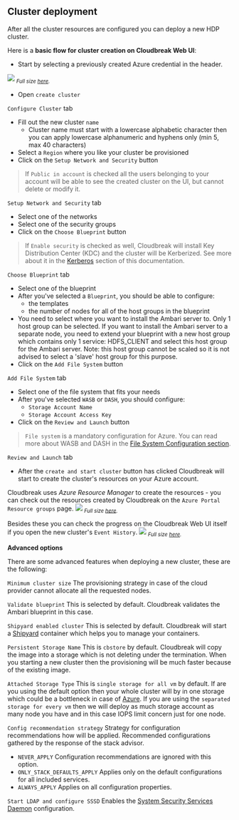 ## Cluster deployment

After all the cluster resources are configured you can deploy a new HDP cluster.

Here is a **basic flow for cluster creation on Cloudbreak Web UI**:

 - Start by selecting a previously created Azure credential in the header.

![](/images/ui-credentials_v2.png)
<sub>*Full size [here](/images/ui-credentials_v2.png).*</sub>

 - Open `create cluster`

`Configure Cluster` tab

 - Fill out the new cluster `name`
    - Cluster name must start with a lowercase alphabetic character then you can apply lowercase alphanumeric and
   hyphens only (min 5, max 40 characters)
 - Select a `Region` where you like your cluster be provisioned
 - Click on the `Setup Network and Security` button
>If `Public in account` is checked all the users belonging to your account will be able to see the created cluster on
 the UI, but cannot delete or modify it.

`Setup Network and Security` tab

 - Select one of the networks
 - Select one of the security groups
 - Click on the `Choose Blueprint` button
>If `Enable security` is checked as well, Cloudbreak will install Key Distribution Center (KDC) and the cluster will
be Kerberized. See more about it in the [Kerberos](kerberos.md) section of this documentation.

`Choose Blueprint` tab

 - Select one of the blueprint
 - After you've selected a `Blueprint`, you should be able to configure:
    - the templates
    - the number of nodes for all of the host groups in the blueprint
 - You need to select where you want to install the Ambari server to. Only 1 host group can be selected.
   If you want to install the Ambari server to a separate node, you need to extend your blueprint with a new host group
   which contains only 1 service: HDFS_CLIENT and select this host group for the Ambari server. Note: this host group cannot be scaled so
   it is not advised to select a 'slave' host group for this purpose.
 - Click on the `Add File System` button

`Add File System` tab

 - Select one of the file system that fits your needs
 - After you've selected `WASB` or `DASH`, you should configure:
    - `Storage Account Name`
    - `Storage Account Access Key`
 - Click on the `Review and Launch` button
>`File system` is a mandatory configuration for Azure. You can read more about WASB and DASH in the [File System Configuration section](azure.md#file-system-configuration).

`Review and Launch` tab

 - After the `create and start cluster` button has clicked Cloudbreak will start to create the cluster's resources on
 your Azure account.

Cloudbreak uses *Azure Resource Manager* to create the resources - you can check out the resources created by Cloudbreak
 on
the `Azure Portal Resource groups` page.
![](/azure/images/azure-resourcegroup.png)
<sub>*Full size [here](/azure/images/azure-resourcegroup.png).*</sub>

Besides these you can check the progress on the Cloudbreak Web UI itself if you open the new cluster's `Event History`.
![](/azure/images/azure-eventhistory.png)
<sub>*Full size [here](/azure/images/azure-eventhistory.png).*</sub>

**Advanced options**

There are some advanced features when deploying a new cluster, these are the following:

`Minimum cluster size` The provisioning strategy in case of the cloud provider cannot allocate all the requested nodes.

`Validate blueprint` This is selected by default. Cloudbreak validates the Ambari blueprint in this case.

`Shipyard enabled cluster` This is selected by default. Cloudbreak will start a [Shipyard](https://shipyard-project.com/) container which helps you to manage your containers.

`Persistent Storage Name` This is `cbstore` by default. Cloudbreak will copy the image into a storage which is not deleting under the termination. When you starting a new cluster then the provisioning will be much faster because of the existing image.

`Attached Storage Type` This is `single storage for all vm` by default. If are you using the default option then your whole cluster will by in one storage which could be a bottleneck in case of [Azure](https://azure.microsoft.com/hu-hu/documentation/articles/azure-subscription-service-limits/#storage-limits). If you are using the `separated storage for every vm` then we will deploy as much storage account as many node you have and in this case IOPS limit concern just for one node.

`Config recommendation strategy` Strategy for configuration recommendations how will be applied. Recommended
configurations gathered by the response of the stack advisor.

* `NEVER_APPLY`               Configuration recommendations are ignored with this option.
* `ONLY_STACK_DEFAULTS_APPLY` Applies only on the default configurations for all included services.
* `ALWAYS_APPLY`              Applies on all configuration properties.

`Start LDAP and configure SSSD` Enables the [System Security Services Daemon](sssd.md) configuration.
